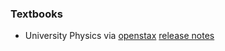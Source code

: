 ### Textbooks
- University Physics via [openstax](https://assets.openstax.org/oscms-prodcms/media/documents/UniversityPhysicsVol1-WEB.pdf)
	[release notes](https://assets.openstax.org/oscms-prodcms/media/documents/University_Physics_Volume_1_Errata_Release_Notes_2021.pdf)